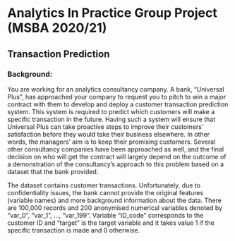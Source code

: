 # Analytics In Practice Group Project (MSBA 2020/21)

## Transaction Prediction

### Background:
You are working for an analytics consultancy company. A bank, “Universal Plus”, has approached your company to request you to pitch to win a major contract with them to develop and deploy a customer transaction prediction system. This system is required to predict which customers will make a specific transaction in the future. Having such a system will ensure that Universal Plus can take proactive steps to improve their customers’ satisfaction before they would take their business elsewhere. In other words, the managers’ aim is to keep their promising customers. Several other consultancy companies have been approached as well, and the final decision on who will get the contract will largely depend on the outcome of a demonstration of the consultancy’s approach to this problem based on a dataset that the bank provided.

The dataset contains customer transactions. Unfortunately, due to confidentiality issues, the bank cannot provide the original features (variable names) and more background information about the data. There are 100,000 records and 200 anonymised numerical variables denoted by “var_0”, “var_1”, …, “var_199”. Variable “ID_code” corresponds to the customer ID and “target” is the target variable and it takes value 1 if the specific transaction is made and 0 otherwise.
